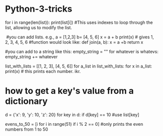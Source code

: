 # Python-3-tricks

for i in range(len(list)): 
  print(list[i])           #This uses indexes to loop through the list, allowing us to modify the list.
  
  #you can add lists. e.g., 
  a = [1,2,3] b= [4, 5, 6]
  x = a + b
  print(x) # gives 1, 2, 3, 4, 5, 6
  #function would look like:
    def join(a, b):
      x = a +b
      return x
  
  #you can add to a string like this:
  empty_string = ""
  for whatever is whatevs:
    empty_string += whatever

list_with_lists = [[1, 2, 3], [4, 5, 6]]
for a_list in list_with_lists:
  for x in a_list:
    print(x) # this prints each number. ikr.
    
# how to get a key's value from a dictionary
d = {'x': 9, 'y': 10, 'z': 20}
for key in d:
  if d[key] == 10 #use list[key]
  
evens_to_50 = [i for i in range(51) if i % 2 == 0] #only prints the even numbers from 1 to 50
